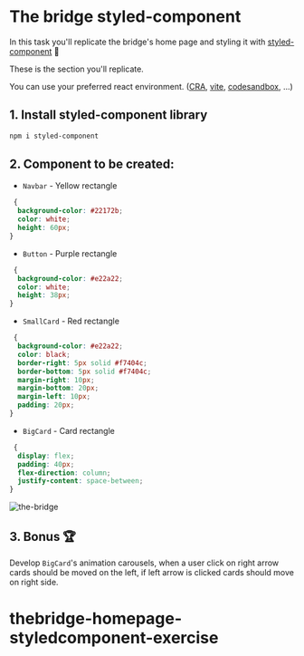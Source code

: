 # The bridge styled-component

In this task you'll replicate the bridge's home page and styling it with [styled-component](https://styled-components.com/docs) 💅

These is the section you'll replicate.

You can use your preferred react environment. ([CRA](https://create-react-app.dev/), [vite](https://vitejs.dev/), [codesandbox](https://codesandbox.io/), ...)

## 1. Install styled-component library

```sh
npm i styled-component
```

## 2. Component to be created:

- `Navbar` - Yellow rectangle

```css
 {
  background-color: #22172b;
  color: white;
  height: 60px;
}
```

- `Button` - Purple rectangle

```css
 {
  background-color: #e22a22;
  color: white;
  height: 38px;
}
```

- `SmallCard` - Red rectangle

```css
 {
  background-color: #e22a22;
  color: black;
  border-right: 5px solid #f7404c;
  border-bottom: 5px solid #f7404c;
  margin-right: 10px;
  margin-bottom: 20px;
  margin-left: 10px;
  padding: 20px;
}
```

- `BigCard` - Card rectangle

```css
 {
  display: flex;
  padding: 40px;
  flex-direction: column;
  justify-content: space-between;
}
```

![the-bridge](./styled-component.png)

## 3. Bonus 🏆

Develop `BigCard`'s animation carousels, when a user click on right arrow cards should be moved on the left, if left arrow is clicked cards should move on right side.
# thebridge-homepage-styledcomponent-exercise
